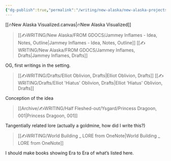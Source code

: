 ```yaml
---
{"dg-publish":true,"permalink":"/writing/new-alaska/new-alaska-projects/"}
---
```


[[🔥New Alaska Visualized.canvas|🔥New Alaska Visualized]]


>[[✍WRITING/New Alaska/FROM GDOCS/Jammey Inflames - Idea, Notes, Outline\|Jammey Inflames - Idea, Notes, Outline]]
>[[✍WRITING/New Alaska/FROM GDOCS/Jammey Inflames, Drafts\|Jammey Inflames, Drafts]]

OG, first writings in the setting.
>[[✍WRITING/Drafts/Elliot Oblivion, Drafts\|Elliot Oblivion, Drafts]]
>[[✍WRITING/Drafts/Elliot 'Hiatus' Oblivion, Drafts\|Elliot 'Hiatus' Oblivion, Drafts]]

Conception of the idea
>[[Archive/✍WRITING/Half Fleshed-out/Ysgard/Princess Dragoon, 001\|Princess Dragoon, 001]]

Tangentially related lore (actually a goldmine, how did I write this?)
>[[✍WRITING/World Building _ LORE from OneNote\|World Building _ LORE from OneNote]]

I should make books showing Era to Era of what’s listed here.